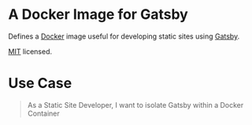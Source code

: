 # A Docker Image for Gatsby
Defines a <a href='https://www.docker.com/' rel='tag'>Docker</a> image useful for developing static sites using <a href='https://www.gatsbyjs.org/' rel='tag'>Gatsby</a>.

<a href='https://opensource.org/licenses/MIT' rel='tag'>MIT</a> licensed.

# Use Case

> As a Static Site Developer,
> I want to isolate Gatsby within a Docker Container 

